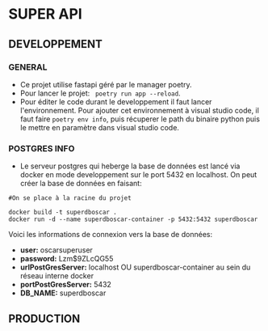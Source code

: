 
# SUPER API #

## DEVELOPPEMENT ##

### GENERAL ###

- Ce projet utilise fastapi géré par le manager poetry.
- Pour lancer le projet: ``` poetry run app --reload```.
- Pour éditer le code durant le developpement il faut lancer l'environnement. Pour ajouter cet environnement à visual studio code, il faut faire ```poetry env info```, puis récuperer le path du binaire python puis le mettre en paramètre dans visual studio code. 

### POSTGRES INFO ###

- Le serveur postgres qui heberge la base de données est lancé via docker en mode developpement sur le port 5432 en localhost. On peut créer la base de données en faisant:

```
#On se place à la racine du projet

docker build -t superdboscar .
docker run -d --name superdboscar-container -p 5432:5432 superdboscar

```
Voici les informations de connexion vers la base de données:

- **user:** oscarsuperuser
- **password:** Lzm$9ZLcQG55
- **urlPostGresServer:** localhost OU superdboscar-container au sein du réseau interne docker
- **portPostGresServer:** 5432
- **DB_NAME:** superdboscar

## PRODUCTION ##